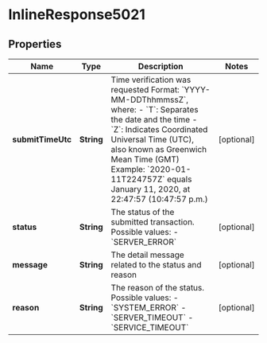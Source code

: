 
# InlineResponse5021

## Properties
Name | Type | Description | Notes
------------ | ------------- | ------------- | -------------
**submitTimeUtc** | **String** | Time verification was requested  Format: &#x60;YYYY-MM-DDThhmmssZ&#x60;, where: - &#x60;T&#x60;:  Separates the date and the time - &#x60;Z&#x60;:  Indicates Coordinated Universal Time (UTC), also known as Greenwich Mean Time (GMT)  Example:  &#x60;2020-01-11T224757Z&#x60; equals January 11, 2020, at 22:47:57 (10:47:57 p.m.)  |  [optional]
**status** | **String** | The status of the submitted transaction. Possible values:   - &#x60;SERVER_ERROR&#x60;  |  [optional]
**message** | **String** | The detail message related to the status and reason |  [optional]
**reason** | **String** | The reason of the status.  Possible values:   - &#x60;SYSTEM_ERROR&#x60;   - &#x60;SERVER_TIMEOUT&#x60;   - &#x60;SERVICE_TIMEOUT&#x60;  |  [optional]




